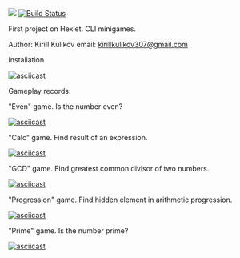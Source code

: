 <a href="https://codeclimate.com/github/charadri/python-project-lvl1/maintainability"><img src="https://api.codeclimate.com/v1/badges/22b16bc040422c9e497a/maintainability" /></a>
[![Build Status](https://travis-ci.org/charadri/python-project-lvl1.svg?branch=master)](https://travis-ci.org/charadri/python-project-lvl1)

First project on Hexlet. CLI minigames. 

Author: Kirill Kulikov
email: kirillkulikov307@gmail.com

Installation

[![asciicast](https://asciinema.org/a/Os1t4lNOLbcoR120bw4Y0d5Ad.svg)](https://asciinema.org/a/Os1t4lNOLbcoR120bw4Y0d5Ad)

Gameplay records:

"Even" game. Is the number even?

[![asciicast](https://asciinema.org/a/Xi5wz1Fl9668j7E4D7RWaNY5j.svg)](https://asciinema.org/a/Xi5wz1Fl9668j7E4D7RWaNY5j)

"Calc" game. Find result of an expression.

[![asciicast](https://asciinema.org/a/QV9ZZjydDwPTrjdDSoiueHcxd.svg)](https://asciinema.org/a/QV9ZZjydDwPTrjdDSoiueHcxd)

"GCD" game. Find greatest common divisor of two numbers.

[![asciicast](https://asciinema.org/a/X3ypSyxtap0LvVV0ocqTehiZA.svg)](https://asciinema.org/a/X3ypSyxtap0LvVV0ocqTehiZA)

"Progression" game. Find hidden element in arithmetic progression.

[![asciicast](https://asciinema.org/a/98NpE02305sGKDUGzogr4a41U.svg)](https://asciinema.org/a/98NpE02305sGKDUGzogr4a41U)

"Prime" game. Is the number prime?

[![asciicast](https://asciinema.org/a/rVtoHWBnxLNgxGtFHOo0uWneE.svg)](https://asciinema.org/a/rVtoHWBnxLNgxGtFHOo0uWneE)
